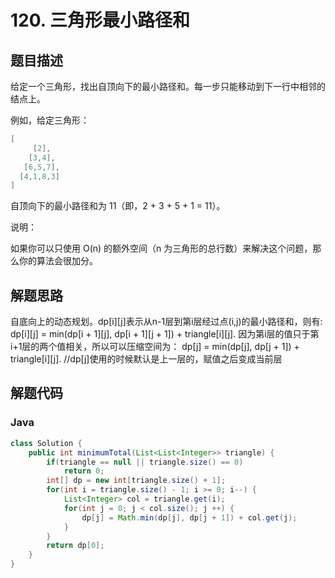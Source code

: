 # 120. 三角形最小路径和

## 题目描述

给定一个三角形，找出自顶向下的最小路径和。每一步只能移动到下一行中相邻的结点上。

例如，给定三角形：
```java
[
     [2],
    [3,4],
   [6,5,7],
  [4,1,8,3]
]
```
自顶向下的最小路径和为 11（即，2 + 3 + 5 + 1 = 11）。

说明：

如果你可以只使用 O(n) 的额外空间（n 为三角形的总行数）来解决这个问题，那么你的算法会很加分。

## 解题思路

自底向上的动态规划。dp[i][j]表示从n-1层到第i层经过点(i,j)的最小路径和，则有:
dp[i][j] = min(dp[i + 1][j], dp[i + 1][j + 1]) + triangle[i][j].
因为第i层的值只于第i+1层的两个值相关，所以可以压缩空间为：
dp[j] = min(dp[j], dp[j + 1]) + triangle[i][j]. 
//dp[j]使用的时候默认是上一层的，赋值之后变成当前层

## 解题代码

### Java

```java
class Solution {
    public int minimumTotal(List<List<Integer>> triangle) {
        if(triangle == null || triangle.size() == 0)
            return 0;
        int[] dp = new int[triangle.size() + 1];
        for(int i = triangle.size() - 1; i >= 0; i--) {
            List<Integer> col = triangle.get(i);
            for(int j = 0; j < col.size(); j ++) {
                dp[j] = Math.min(dp[j], dp[j + 1]) + col.get(j);
            }
        }
        return dp[0];
    }
}
```